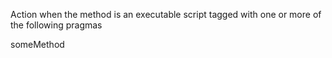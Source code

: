 Action when the method is an executable script tagged with one or more of the following pragmassomeMethod  <script>  ...or:myMethodReturningAForm    <script: 'self myMethodReturningAForm asMorph openInWorld'>    ...